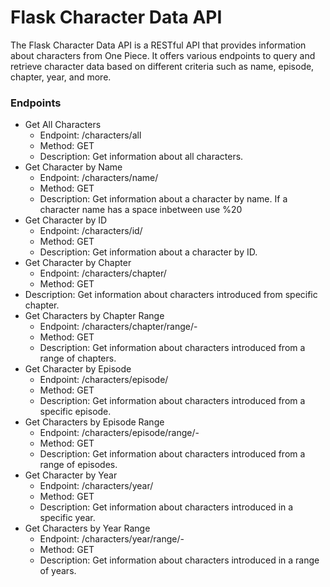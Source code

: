 # Flask Character Data API

The Flask Character Data API is a RESTful API that provides information about characters from One Piece. It offers various endpoints to query and retrieve character data based on different criteria such as name, episode, chapter, year, and more.

### Endpoints
 - Get All Characters
   - Endpoint: /characters/all
   - Method: GET
   - Description: Get information about all characters.
 - Get Character by Name
   - Endpoint: /characters/name/<name>
   - Method: GET
   - Description: Get information about a character by name. If a character name has a space inbetween use %20
 - Get Character by ID
   - Endpoint: /characters/id/<id>
   - Method: GET
   - Description: Get information about a character by ID.
 - Get Character by Chapter
   - Endpoint: /characters/chapter/<chapter>
   - Method: GET
  - Description: Get information about characters introduced from specific chapter.
 - Get Characters by Chapter Range
   - Endpoint: /characters/chapter/range/<chapter1>-<chapter2>
   - Method: GET
   - Description: Get information about characters introduced from a range of chapters.
 - Get Character by Episode
   - Endpoint: /characters/episode/<episode>
   - Method: GET
   - Description: Get information about characters introduced from a specific episode.
 - Get Characters by Episode Range
   - Endpoint: /characters/episode/range/<episode1>-<episode2>
   - Method: GET
   - Description: Get information about characters introduced from a range of episodes.
 - Get Character by Year
   - Endpoint: /characters/year/<year>
   - Method: GET
   - Description: Get information about characters introduced in a specific year.
 - Get Characters by Year Range
   - Endpoint: /characters/year/range/<year1>-<year2>
   - Method: GET
   - Description: Get information about characters introduced in a range of years.

